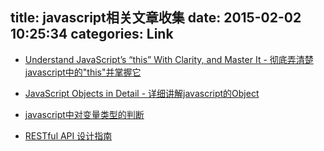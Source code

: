 title: javascript相关文章收集
date: 2015-02-02 10:25:34
categories: Link
---
* [Understand JavaScript’s “this” With Clarity, and Master It - 彻底弄清楚javascript中的"this"并掌握它](http://javascriptissexy.com/understand-javascripts-this-with-clarity-and-master-it/)

* [JavaScript Objects in Detail - 详细讲解javascript的Object](http://javascriptissexy.com/javascript-objects-in-detail/)

* [javascript中对变量类型的判断](http://segmentfault.com/a/1190000002962215)

* [RESTful API 设计指南](http://www.ruanyifeng.com/blog/2014/05/restful_api.html)